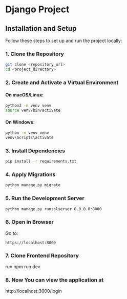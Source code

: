 # Django Project

## Installation and Setup

Follow these steps to set up and run the project locally:

### 1. Clone the Repository
```bash
git clone <repository_url>
cd <project_directory>
```

### 2. Create and Activate a Virtual Environment
#### On macOS/Linux:
```bash
python3 -m venv venv
source venv/bin/activate
```
#### On Windows:
```bash
python -m venv venv
venv\Scripts\activate
```

### 3. Install Dependencies
```bash
pip install -r requirements.txt
```

### 4. Apply Migrations
```bash
python manage.py migrate
```

### 5. Run the Development Server
```bash
python manage.py runsslserver 0.0.0.0:8000
```

### 6. Open in Browser
Go to:
```
https://localhost:8000

```

### 7. Clone Frontend Repository
run npm run dev

### 8. Now You can view the application at 
http://localhost:3000/login
